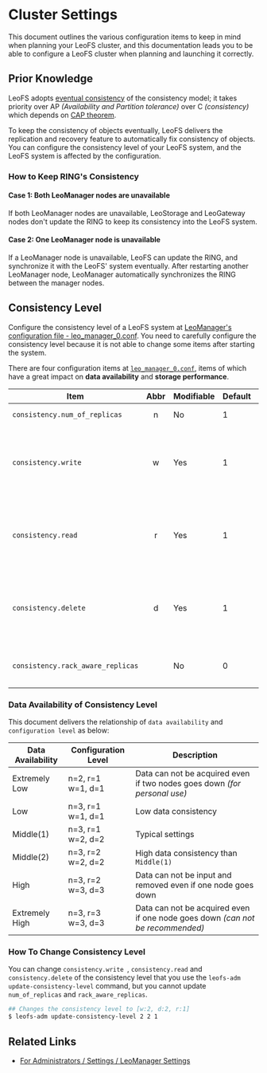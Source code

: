 # Cluster Settings

This document outlines the various configuration items to keep in mind when planning your LeoFS cluster, and this documentation leads you to be able to configure a LeoFS cluster when planning and launching it correctly.


## Prior Knowledge

LeoFS adopts [eventual consistency](https://en.wikipedia.org/wiki/Eventual_consistency) of the consistency model; it takes priority over AP *(Availability and Partition tolerance)* over C *(consistency)* which depends on [CAP theorem](https://en.wikipedia.org/wiki/CAP_theorem).

To keep the consistency of objects eventually, LeoFS delivers the replication and recovery feature to automatically fix consistency of objects. You can configure the consistency level of your LeoFS system, and the LeoFS system is affected by the configuration.


### How to Keep RING's Consistency
#### Case 1: Both LeoManager nodes are unavailable

If both LeoManager nodes are unavailable, LeoStorage and LeoGateway nodes don't update the RING to keep its consistency into the LeoFS system.

#### Case 2: One LeoManager node is unavailable

If a LeoManager node is unavailable, LeoFS can update the RING, and synchronize it with the LeoFS' system eventually. After restarting another LeoManager node, LeoManager automatically synchronizes the RING between the manager nodes.


## Consistency Level

Configure the consistency level of a LeoFS system at <a href="https://github.com/leo-project/leofs/blob/master/apps/leo_manager/priv/leo_manager_0.conf" target="_blank">LeoManager's configuration file - leo_manager_0.conf</a>. You need to carefully configure the consistency level because it is not able to change some items after starting the system.


There are four configuration items at <a href="https://github.com/leo-project/leofs/blob/master/apps/leo_manager/priv/leo_manager_0.conf" target="_blank">`leo_manager_0.conf`</a>, items of which have a great impact on **data availability** and **storage performance**.

| Item                              | Abbr | Modifiable | Default | Description |
|-----------------------------------|:----:|------------|---------|---|
| `consistency.num_of_replicas`     | n    | No         | 1       | A number of replicas |
| `consistency.write`               | w    | Yes        | 1       | A number of replicas needed for a successful WRITE operation  |
| `consistency.read`                | r    | Yes        | 1       | A number of replicas needed for a successful READ operation   |
| `consistency.delete`              | d    | Yes        | 1       | A number of replicas needed for a successful DELETE operation |
| `consistency.rack_aware_replicas` |      | No         | 0       | A number of rack-aware replicas |


### Data Availability of Consistency Level

This document delivers the relationship of `data availability` and `configuration level` as below:

| Data Availability | Configuration Level   | Description |
|-------------------|-----------------------|-------------|
| Extremely Low     | n=2, r=1<br/>w=1, d=1 | Data can not be acquired even if two nodes goes down *(for personal use)*|
| Low               | n=3, r=1<br/>w=1, d=1 | Low data consistency|
| Middle(1)         | n=3, r=1<br/>w=2, d=2 | Typical settings |
| Middle(2)         | n=3, r=2<br/>w=2, d=2 | High data consistency than `Middle(1)` |
| High              | n=3, r=2<br/>w=3, d=3 | Data can not be input and removed even if one node goes down |
| Extremely High    | n=3, r=3<br/>w=3, d=3 | Data can not be acquired even if one node goes down *(can not be recommended)*|


### How To Change Consistency Level

You can change `consistency.write `, `consistency.read` and `consistency.delete` of the consistency level that you use the `leofs-adm update-consistency-level` command, but you cannot update `num_of_replicas` and `rack_aware_replicas`.

```bash
## Changes the consistency level to [w:2, d:2, r:1]
$ leofs-adm update-consistency-level 2 2 1

```

## Related Links

* [For Administrators / Settings / LeoManager Settings](leo_manager.md)